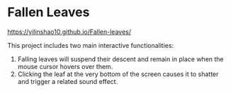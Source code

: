 # Fallen Leaves

 https://yilinshao10.github.io/Fallen-leaves/

This project includes two main interactive functionalities: 
1. Falling leaves will suspend their descent and remain in place when the mouse cursor hovers over them.
2. Clicking the leaf at the very bottom of the screen causes it to shatter and trigger a related sound effect.
